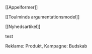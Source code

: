 [[Appelformer]]

[[Toulminds argumentationsmodel]]

[[Nyhedsartikel]]

test

Reklame: Produkt, Kampagne: Budskab